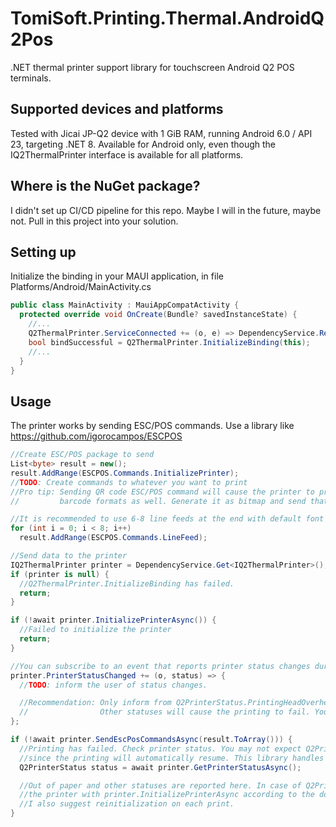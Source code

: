# TomiSoft.Printing.Thermal.AndroidQ2Pos
.NET thermal printer support library for touchscreen Android Q2 POS terminals.

## Supported devices and platforms
Tested with Jicai JP-Q2 device with 1 GiB RAM, running Android 6.0 / API 23, targeting .NET 8.
Available for Android only, even though the IQ2ThermalPrinter interface is available for all platforms.

## Where is the NuGet package?
I didn't set up CI/CD pipeline for this repo. Maybe I will in the future, maybe not. Pull in this project
into your solution.

## Setting up
Initialize the binding in your MAUI application, in file Platforms/Android/MainActivity.cs

```csharp
public class MainActivity : MauiAppCompatActivity {
  protected override void OnCreate(Bundle? savedInstanceState) {
    //...
    Q2ThermalPrinter.ServiceConnected += (o, e) => DependencyService.RegisterSingleton<IQ2ThermalPrinter>(e);
    bool bindSuccessful = Q2ThermalPrinter.InitializeBinding(this);
    //...
  }
}
```

## Usage
The printer works by sending ESC/POS commands. Use a library like https://github.com/igorocampos/ESCPOS

```csharp
//Create ESC/POS package to send
List<byte> result = new();
result.AddRange(ESCPOS.Commands.InitializePrinter);
//TODO: Create commands to whatever you want to print
//Pro tip: Sending QR code ESC/POS command will cause the printer to print it twice. This may be the case with other
//         barcode formats as well. Generate it as bitmap and send that to the printer to fix this issue.

//It is recommended to use 6-8 line feeds at the end with default font size for a good cutting point.
for (int i = 0; i < 8; i++)
  result.AddRange(ESCPOS.Commands.LineFeed);

//Send data to the printer
IQ2ThermalPrinter printer = DependencyService.Get<IQ2ThermalPrinter>();
if (printer is null) {
  //Q2ThermalPrinter.InitializeBinding has failed.
  return;
}

if (!await printer.InitializePrinterAsync()) {
  //Failed to initialize the printer
  return;
}

//You can subscribe to an event that reports printer status changes during printing.
printer.PrinterStatusChanged += (o, status) => {
  //TODO: inform the user of status changes.

  //Recommendation: Only inform from Q2PrinterStatus.PrintingHeadOverheat, Q2PrinterStatus.Ready and Q2PrinterStatus.Busy.
  //                Other statuses will cause the printing to fail. You can check that reason later in the code.
};

if (!await printer.SendEscPosCommandsAsync(result.ToArray())) {
  //Printing has failed. Check printer status. You may not expect Q2PrinterStatus.PrintingHeadOverheat
  //since the printing will automatically resume. This library handles this case (at least, it should).
  Q2PrinterStatus status = await printer.GetPrinterStatusAsync();

  //Out of paper and other statuses are reported here. In case of Q2PrinterStatus.MotorOverheat you need to reinitialize
  //the printer with printer.InitializePrinterAsync according to the docs (not tested functionality, never occurred to me).
  //I also suggest reinitialization on each print.
}
```
